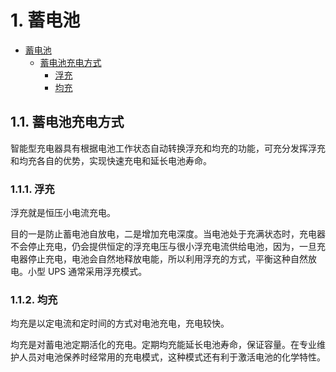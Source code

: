 # 1. 蓄电池

<!-- TOC -->

- [蓄电池](#蓄电池)
  - [蓄电池充电方式](#蓄电池充电方式)
    - [浮充](#浮充)
    - [均充](#均充)

<!-- /TOC -->

## 1.1. 蓄电池充电方式

智能型充电器具有根据电池工作状态自动转换浮充和均充的功能，可充分发挥浮充和均充各自的优势，实现快速充电和延长电池寿命。

### 1.1.1. 浮充

浮充就是恒压小电流充电。

目的一是防止蓄电池自放电，二是增加充电深度。当电池处于充满状态时，充电器不会停止充电，仍会提供恒定的浮充电压与很小浮充电流供给电池，因为，一旦充电器停止充电，电池会自然地释放电能，所以利用浮充的方式，平衡这种自然放电。小型 UPS 通常采用浮充模式。

### 1.1.2. 均充

均充是以定电流和定时间的方式对电池充电，充电较快。

均充是对蓄电池定期活化的充电。定期均充能延长电池寿命，保证容量。在专业维护人员对电池保养时经常用的充电模式，这种模式还有利于激活电池的化学特性。
